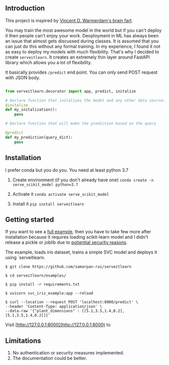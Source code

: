 ## Introduction

This project is inspired by  [Vincent D. Warmerdam's brain fart](https://twitter.com/fishnets88/status/1279731745483624453). 

You may train the most awesome model in the world but if you can't deploy it then people can't enjoy your work. Deoployment in ML has always been an issue that almost gets discussed during classes. It is assumed that you can just do this without any formal training. In my experience, I found it not as easy to deploy my models with much flexibility. That's why I decided to create `serveitlearn`. It creates an extremely thin layer around FastAPI library which allows you a lot of flexibility. 

It basically provides `/predict` end point. You can only send POST request with JSON body. 


```py

from serveitlearn.decorator import app, predict, initalize

# Declare function that initalizes the model and any other data sources
@initalize
def my_initalization():
    pass

# Declare function that will make the prediction based on the query

@predict
def my_prediction(query_dict):
    pass
```

## Installation

I prefer conda but you do you. You need at least python 3.7

1. Create environment (if you don't already have one)
    `conda create -n serve_scikit_model python=3.7`

2. Activate it
    `conda activate serve_scikit_model`

3. Install it
    `pip install serveitlearn`



## Getting started


If you want to see a [full example](https://github.com/samarpan-rai/serveitlearn/blob/master/examples/svc_iris_example.py), then you have to take few more after installation because it requires loading scikit-learn model and I didn't release a pickle or joblib due to [potiential security reasons](https://scikit-learn.org/stable/modules/model_persistence.html#security-maintainability-limitations). 


The example, loads iris dataset, trains a simple SVC model and deploys it using `serveitlearn.


```
$ git clone https://github.com/samarpan-rai/serveitlearn

$ cd serveitlearn/examples/

$ pip install -r requirements.txt

$ uvicorn svc_iris_example:app --reload

$ curl --location --request POST 'localhost:8000/predict' \
--header 'Content-Type: application/json' \
--data-raw '{"plant_dimensions" : [[5.1,3.5,1.4,0.2],[5.1,3.5,1.4,0.2]]}'
```

 Visit [http://127.0.0.1:8000](http://127.0.0.1:8000) to 


## Limitations

1. No authentication or security measures implemented. 
2. The documentation could be better.

